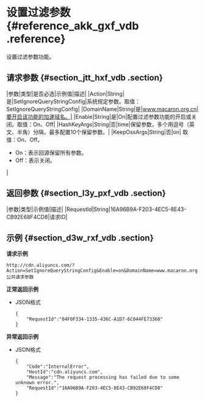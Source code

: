 # 设置过滤参数 {#reference_akk_gxf_vdb .reference}

设置过滤参数功能。

## 请求参数 {#section_jtt_hxf_vdb .section}

|参数|类型|是否必选|示例值|描述|
|Action|String|是|SetIgnoreQueryStringConfig|系统规定参数。取值：SetIgnoreQueryStringConfig|
|DomainName|String|是|www.macaron.org.cn|要开启该功能的加速域名。|
|Enable|String|是|On|配置过滤参数功能的开启或关闭。取值：On、Off|
|HashKeyArgs|String|否|time|保留参数，多个用逗号（英文、半角）分隔，最多配置10个保留参数。|
|KeepOssArgs|String|否|on| 取值：On、Off。

 -   On：表示回源保留所有参数。
-   Off：表示关闭。

 |

## 返回参数 {#section_l3y_pxf_vdb .section}

|参数|类型|示例值|描述|
|RequestId|String|16A96B9A-F203-4EC5-8E43-CB92E68F4CD8|请求ID|

## 示例 {#section_d3w_rxf_vdb .section}

**请求示例**

```
http://cdn.aliyuncs.com/?Action=SetIgnoreQueryStringConfig&Enable=on&DomainName=www.macaron.org.cn&公共请求参数
```

**正常返回示例**

-   JSON格式

    ```
    {
        "RequestId":"04F0F334-1335-436C-A1D7-6C044FE73368"
    }
    ```


**异常返回示例**

-   JSON格式

    ```
    {
        "Code":"InternalError",
        "HostId":"cdn.aliyuncs.com",
        "Message":"The request processing has failed due to some unknown error.",
        "RequestId":"16A96B9A-F203-4EC5-8E43-CB92E68F4CD8"
    }
    ```


